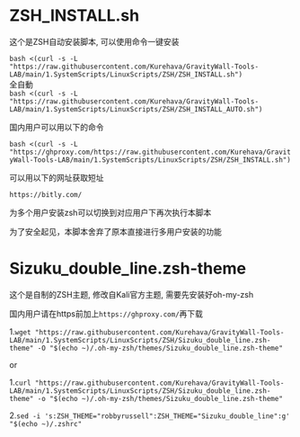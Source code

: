 # ZSH_INSTALL.sh
  
  这个是ZSH自动安装脚本, 可以使用命令一键安装
  
  ```bash <(curl -s -L "https://raw.githubusercontent.com/Kurehava/GravityWall-Tools-LAB/main/1.SystemScripts/LinuxScripts/ZSH/ZSH_INSTALL.sh")```  
  全自動  
  ```bash <(curl -s -L "https://raw.githubusercontent.com/Kurehava/GravityWall-Tools-LAB/main/1.SystemScripts/LinuxScripts/ZSH/ZSH_INSTALL_AUTO.sh")```
  
  国内用户可以用以下的命令
  
  ```bash <(curl -s -L "https://ghproxy.com/https://raw.githubusercontent.com/Kurehava/GravityWall-Tools-LAB/main/1.SystemScripts/LinuxScripts/ZSH/ZSH_INSTALL.sh")```
  
  可以用以下的网址获取短址
  
  ```https://bitly.com/```
  
  为多个用户安装zsh可以切换到对应用户下再次执行本脚本
  
  为了安全起见，本脚本舍弃了原本直接进行多用户安装的功能

# Sizuku_double_line.zsh-theme

  这个是自制的ZSH主题, 修改自Kali官方主题, 需要先安装好oh-my-zsh
  
  国内用户请在https前加上```https://ghproxy.com/```再下载
  
 1.```wget "https://raw.githubusercontent.com/Kurehava/GravityWall-Tools-LAB/main/1.SystemScripts/LinuxScripts/ZSH/Sizuku_double_line.zsh-theme" -O "$(echo ~)/.oh-my-zsh/themes/Sizuku_double_line.zsh-theme"```
 
 or 
 
 1.```curl "https://raw.githubusercontent.com/Kurehava/GravityWall-Tools-LAB/main/1.SystemScripts/LinuxScripts/ZSH/Sizuku_double_line.zsh-theme" -o "$(echo ~)/.oh-my-zsh/themes/Sizuku_double_line.zsh-theme"```
 
 2.```sed -i 's:ZSH_THEME="robbyrussell":ZSH_THEME="Sizuku_double_line":g' "$(echo ~)/.zshrc"```
